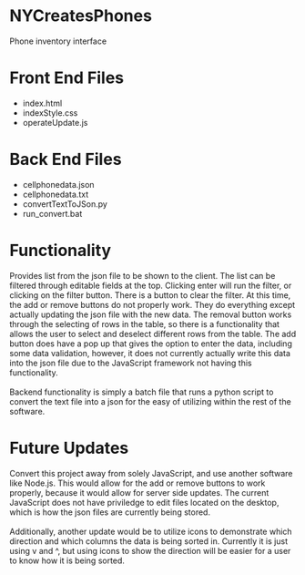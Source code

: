 # NYCreatesPhones
Phone inventory interface

# Front End Files
- index.html
- indexStyle.css
- operateUpdate.js

# Back End Files
- cellphonedata.json
- cellphonedata.txt
- convertTextToJSon.py
- run_convert.bat

# Functionality
Provides list from the json file to be shown to the client.  The list can be filtered through editable fields at the top.  Clicking enter will run the filter, or clicking on the filter button.  There is a button to clear the filter.  At this time, the add or remove buttons do not properly work.  They do everything except actually updating the json file with the new data.  The removal button works through the selecting of rows in the table, so there is a functionality that allows the user to select and deselect different rows from the table.  The add button does have a pop up that gives the option to enter the data, including some data validation, however, it does not currently actually write this data into the json file due to the JavaScript framework not having this functionality.  <br><br>
Backend functionality is simply a batch file that runs a python script to convert the text file into a json for the easy of utilizing within the rest of the software.  

# Future Updates
Convert this project away from solely JavaScript, and use another software like Node.js.  This would allow for the add or remove buttons to work properly, because it would allow for server side updates.  The current JavaScript does not have priviledge to edit files located on the desktop, which is how the json files are currently being stored.  <br><br>
Additionally, another update would be to utilize icons to demonstrate which direction and which columns the data is being sorted in.  Currently it is just using v and ^, but using icons to show the direction will be easier for a user to know how it is being sorted.  
